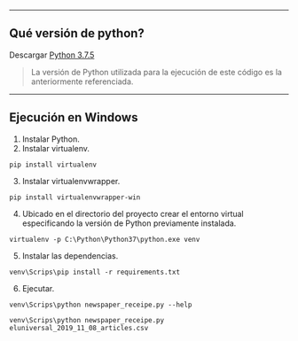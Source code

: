 ----
## Qué versión de python?
Descargar [Python 3.7.5](https://www.python.org/ftp/python/3.7.5/python-3.7.5-amd64.exe)

> La versión de Python utilizada para la ejecución de este código es la anteriormente referenciada.

----
## Ejecución en Windows
1. Instalar Python.
2. Instalar virtualenv.
```
pip install virtualenv
```
3. Instalar virtualenvwrapper.
```
pip install virtualenvwrapper-win
```
4. Ubicado en el directorio del proyecto crear el entorno virtual especificando la versión de Python previamente instalada.
```
virtualenv -p C:\Python\Python37\python.exe venv
```
5. Instalar las dependencias.
```
venv\Scrips\pip install -r requirements.txt
```
6. Ejecutar.
```
venv\Scrips\python newspaper_receipe.py --help
```
```
venv\Scrips\python newspaper_receipe.py eluniversal_2019_11_08_articles.csv
```
